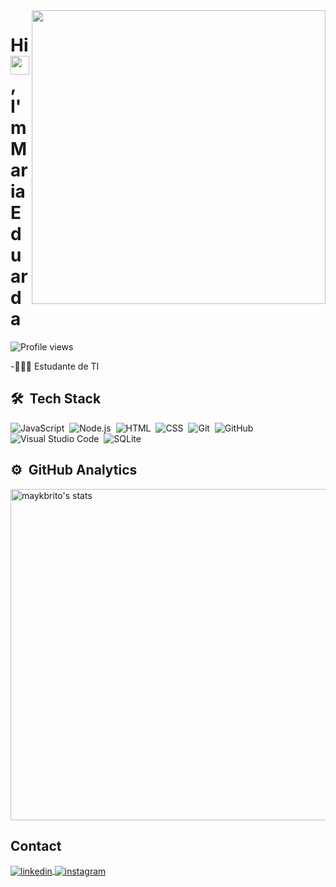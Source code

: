 <img align="right" height="470em" src="https://raw.githubusercontent.com/gist/DudaPro1/f6008d0b7b347ab63f90aff07f359faa/raw/7ad4d76bfbb0466ff7167144e5e44057b3bdf1a8/githubCard.svg"/>
<h1 align="left">Hi <img src="https://raw.githubusercontent.com/DudaPro1/DudaPro1/master/hi.gif" height="30px">, I'm Maria Eduarda</h1>
<p align="left"> <img src="https://komarev.com/ghpvc/?username=maykbrito&color=yellow" alt="Profile views" /> </p>

-👩🏻‍💻 Estudante de TI



## 🛠 &nbsp;Tech Stack
![JavaScript](https://img.shields.io/badge/-JavaScript-05122A?style=flat&logo=javascript)&nbsp;
![Node.js](https://img.shields.io/badge/-Node.js-05122A?style=flat&logo=node.js)&nbsp;
![HTML](https://img.shields.io/badge/-HTML-05122A?style=flat&logo=HTML5)&nbsp;
![CSS](https://img.shields.io/badge/-CSS-05122A?style=flat&logo=CSS3&logoColor=1572B6)&nbsp;
![Git](https://img.shields.io/badge/-Git-05122A?style=flat&logo=git)&nbsp;
![GitHub](https://img.shields.io/badge/-GitHub-05122A?style=flat&logo=github)&nbsp;
![Visual Studio Code](https://img.shields.io/badge/-Visual%20Studio%20Code-05122A?style=flat&logo=visual-studio-code&logoColor=007ACC)&nbsp;
![SQLite](https://img.shields.io/badge/-SQLite-05122A?style=flat&logo=sqlite)&nbsp;




## ⚙️ &nbsp;GitHub Analytics
<p align="left">
<img width="530em" src="https://github-readme-stats.vercel.app/api?username=DudaPro1&show_icons=true&theme=vision-friendly-dark" alt="maykbrito's stats"/>
</p>



## Contact
<a href="https://www.linkedin.com/in/maria-eduarda-alves-stefanes-38972b279/" target="_blank">
  <img align="center" src="https://img.shields.io/badge/-DudaPro1-05122A?style=flat&logo=linkedin" alt="linkedin"/>
</a>
<a href="https://www.instagram.com/_mah._eduarda_/" target="_blank">
 <img align="center" src="https://img.shields.io/badge/-DudaPro1-05122A?style=flat&logo=instagram" alt="instagram"/>
</a>



<br><br>
<!--
**DudaPro1/DudaPro1** is a ✨ _special_ ✨ repository because its `README.md` (this file) appears on your GitHub profile.

Here are some ideas to get you started:

- 🔭 I’m currently working on ...
- 🌱 I’m currently learning ...
- 👯 I’m looking to collaborate on ...
- 🤔 I’m looking for help with ...
- 💬 Ask me about ...
- 📫 How to reach me: ...
- 😄 Pronouns: ...
- ⚡ Fun fact: ...
-->
